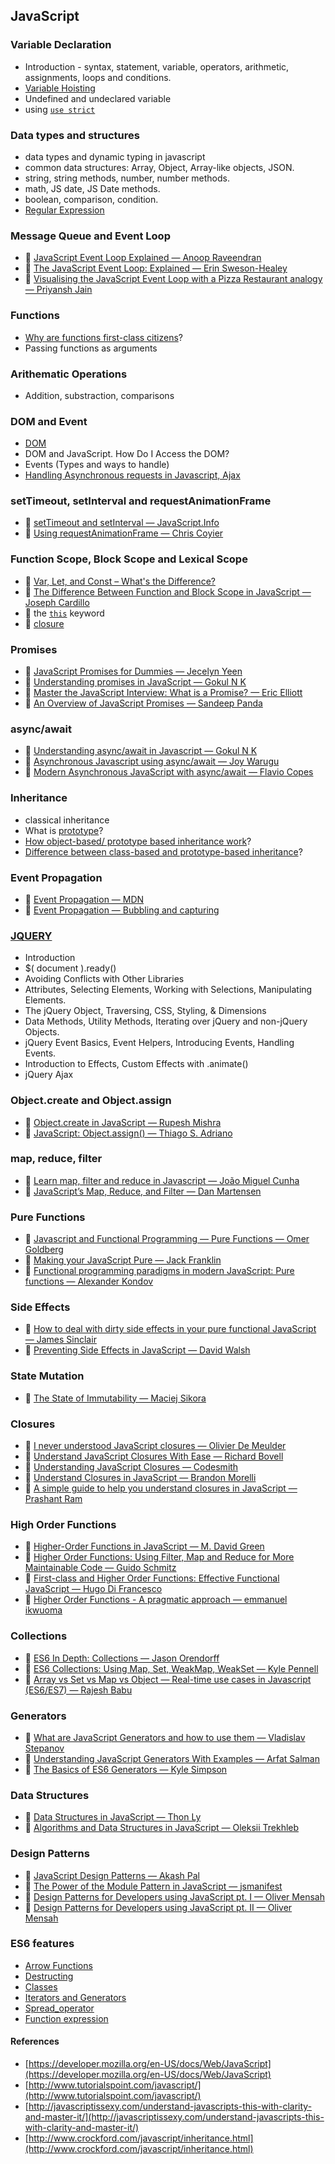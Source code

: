 ## JavaScript

### Variable Declaration

-   Introduction - syntax, statement, variable, operators, arithmetic, assignments, loops and conditions.
-   [Variable Hoisting](https://developer.mozilla.org/en-US/docs/Glossary/Hoisting)
-   Undefined and undeclared variable
-   using [`use strict`](https://developer.mozilla.org/en-US/docs/Web/JavaScript/Reference/Strict_mode)

### Data types and structures

-   data types and dynamic typing in javascript
-   common data structures: Array, Object, Array-like objects, JSON.
-   string, string methods, number, number methods.
-   math, JS date, JS Date methods.
-   boolean, comparison, condition.
-   [Regular Expression](https://developer.mozilla.org/en-US/docs/Web/JavaScript/Guide/Regular_Expressions)

### Message Queue and Event Loop
  - 📜 [JavaScript Event Loop Explained — Anoop Raveendran](https://medium.com/front-end-hacking/javascript-event-loop-explained-4cd26af121d4)
  - 📜 [The JavaScript Event Loop: Explained — Erin Sweson-Healey](https://blog.carbonfive.com/2013/10/27/the-javascript-event-loop-explained/)
  - 📜 [Visualising the JavaScript Event Loop with a Pizza Restaurant analogy — Priyansh Jain](https://dev.to/presto412/visualising-the-javascript-event-loop-with-a-pizza-restaurant-analogy-47a8)

### Functions

-   [Why are functions first-class citizens](https://developer.mozilla.org/en-US/docs/Glossary/First-class_Function)?
-   Passing functions as arguments

### Arithematic Operations

-   Addition, substraction, comparisons

### DOM and Event

-   [DOM](https://developer.mozilla.org/en-US/docs/Web/API/Document_Object_Model/Introduction)
-   DOM and JavaScript. How Do I Access the DOM?
-   Events (Types and ways to handle)
-   [Handling Asynchronous requests in Javascript, Ajax](https://developer.mozilla.org/en-US/docs/Web/Guide/AJAX/Getting_Started)

### setTimeout, setInterval and requestAnimationFrame
- 📜 [setTimeout and setInterval — JavaScript.Info](https://javascript.info/settimeout-setinterval)
- 📜 [Using requestAnimationFrame — Chris Coyier](https://css-tricks.com/using-requestanimationframe/)

### Function Scope, Block Scope and Lexical Scope
- 📜 [Var, Let, and Const – What's the Difference?](https://www.freecodecamp.org/news/var-let-and-const-whats-the-difference/)
- 📜 [The Difference Between Function and Block Scope in JavaScript — Joseph Cardillo](https://medium.com/@josephcardillo/the-difference-between-function-and-block-scope-in-javascript-4296b2322abe)
- 📜 the [`this`](https://developer.mozilla.org/en-US/docs/Web/JavaScript/Reference/Operators/this) keyword
- 📜 [closure](https://developer.mozilla.org/en-US/docs/Web/JavaScript/Closures#:~:targetText=A%20closure%20is%20the%20combination,scope%20from%20an%20inner%20function.)

### Promises
- 📜 [JavaScript Promises for Dummies ― Jecelyn Yeen](https://scotch.io/tutorials/javascript-promises-for-dummies)
- 📜 [Understanding promises in JavaScript — Gokul N K](https://hackernoon.com/understanding-promises-in-javascript-13d99df067c1)
- 📜 [Master the JavaScript Interview: What is a Promise? — Eric Elliott](https://medium.com/javascript-scene/master-the-javascript-interview-what-is-a-promise-27fc71e77261)
- 📜 [An Overview of JavaScript Promises — Sandeep Panda](https://www.sitepoint.com/overview-javascript-promises/)

### async/await
- 📜 [Understanding async/await in Javascript — Gokul N K](https://hackernoon.com/understanding-async-await-in-javascript-1d81bb079b2c)
- 📜 [Asynchronous Javascript using async/await — Joy Warugu](https://scotch.io/tutorials/asynchronous-javascript-using-async-await)
- 📜 [Modern Asynchronous JavaScript with async/await — Flavio Copes](https://flaviocopes.com/javascript-async-await/)

### Inheritance

-   classical inheritance
-   What is [prototype](https://developer.mozilla.org/en-US/docs/Web/JavaScript/Reference/Global_Objects/Object/prototype)?
-   [How object-based/ prototype based inheritance work](https://javascriptweblog.wordpress.com/2010/06/07/understanding-javascript-prototypes/)?
-   [Difference between class-based and prototype-based inheritance](https://developer.mozilla.org/en-US/docs/Web/JavaScript/Inheritance_and_the_prototype_chain)?


### Event Propagation
- 📜 [Event Propagation — MDN](https://developer.mozilla.org/en-US/docs/Learn/JavaScript/Building_blocks/Events)
- 📜 [Event Propagation — Bubbling and capturing](https://javascript.info/bubbling-and-capturing)

### [JQUERY](https://learn.jquery.com/using-jquery-core/)

-   Introduction
-   $( document ).ready()
-   Avoiding Conflicts with Other Libraries
-   Attributes, Selecting Elements, Working with Selections, Manipulating Elements.
-   The jQuery Object, Traversing, CSS, Styling, & Dimensions
-   Data Methods, Utility Methods, Iterating over jQuery and non-jQuery Objects.
-   jQuery Event Basics, Event Helpers, Introducing Events, Handling Events.
-   Introduction to Effects, Custom Effects with .animate()
-   jQuery Ajax

### Object.create and Object.assign
- 📜 [Object.create in JavaScript — Rupesh Mishra](https://medium.com/@happymishra66/object-create-in-javascript-fa8674df6ed2)
- 📜 [JavaScript: Object.assign() — Thiago S. Adriano](https://codeburst.io/javascript-object-assign-bc9696dcbb6e)

### map, reduce, filter
- 📜 [Learn map, filter and reduce in Javascript — João Miguel Cunha](https://medium.com/@joomiguelcunha/learn-map-filter-and-reduce-in-javascript-ea59009593c4)
- 📜 [JavaScript’s Map, Reduce, and Filter — Dan Martensen](https://danmartensen.svbtle.com/javascripts-map-reduce-and-filter)

### Pure Functions
- 📜 [Javascript and Functional Programming — Pure Functions — Omer Goldberg](https://hackernoon.com/javascript-and-functional-programming-pt-3-pure-functions-d572bb52e21c)
- 📜 [Making your JavaScript Pure — Jack Franklin](https://alistapart.com/article/making-your-javascript-pure)
- 📜 [Functional programming paradigms in modern JavaScript: Pure functions — Alexander Kondov](https://hackernoon.com/functional-programming-paradigms-in-modern-javascript-pure-functions-797d9abbee1)

### Side Effects
- 📜 [How to deal with dirty side effects in your pure functional JavaScript — James Sinclair](https://jrsinclair.com/articles/2018/how-to-deal-with-dirty-side-effects-in-your-pure-functional-javascript/)
- 📜 [Preventing Side Effects in JavaScript — David Walsh](https://davidwalsh.name/preventing-sideeffects-javascript)

### State Mutation
- 📜 [The State of Immutability — Maciej Sikora](https://medium.com/dailyjs/the-state-of-immutability-169d2cd11310)

### Closures
- 📜 [I never understood JavaScript closures — Olivier De Meulder](https://medium.com/dailyjs/i-never-understood-javascript-closures-9663703368e8)
- 📜 [Understand JavaScript Closures With Ease — Richard Bovell](http://javascriptissexy.com/understand-javascript-closures-with-ease/)
- 📜 [Understanding JavaScript Closures — Codesmith](https://codeburst.io/understanding-javascript-closures-da6aab330302)
- 📜 [Understand Closures in JavaScript — Brandon Morelli](https://codeburst.io/understand-closures-in-javascript-d07852fa51e7)
- 📜 [A simple guide to help you understand closures in JavaScript — Prashant Ram](https://medium.freecodecamp.org/javascript-closures-simplified-d0d23fa06ba4)

### High Order Functions
- 📜 [Higher-Order Functions in JavaScript — M. David Green](https://www.sitepoint.com/higher-order-functions-javascript/)
- 📜 [Higher Order Functions: Using Filter, Map and Reduce for More Maintainable Code — Guido Schmitz](https://medium.freecodecamp.org/higher-order-functions-in-javascript-d9101f9cf528)
- 📜 [First-class and Higher Order Functions: Effective Functional JavaScript — Hugo Di Francesco](https://hackernoon.com/effective-functional-javascript-first-class-and-higher-order-functions-713fde8df50a)
- 📜 [Higher Order Functions - A pragmatic approach — emmanuel ikwuoma](https://dev.to/nuel_ikwuoma/higher-order-functions-a-pragmatic-approach-51fb)

### Collections
- 📜 [ES6 In Depth: Collections — Jason Orendorff](https://hacks.mozilla.org/2015/06/es6-in-depth-collections/)
- 📜 [ES6 Collections: Using Map, Set, WeakMap, WeakSet — Kyle Pennell](https://www.sitepoint.com/es6-collections-map-set-weakmap-weakset/)
- 📜 [Array vs Set vs Map vs Object — Real-time use cases in Javascript (ES6/ES7) — Rajesh Babu](https://codeburst.io/array-vs-set-vs-map-vs-object-real-time-use-cases-in-javascript-es6-47ee3295329b)

### Generators
- 📜 [What are JavaScript Generators and how to use them — Vladislav Stepanov](https://codeburst.io/what-are-javascript-generators-and-how-to-use-them-c6f2713fd12e)
- 📜 [Understanding JavaScript Generators With Examples — Arfat Salman](https://codeburst.io/understanding-generators-in-es6-javascript-with-examples-6728834016d5)
- 📜 [The Basics of ES6 Generators — Kyle Simpson](https://davidwalsh.name/es6-generators)

### Data Structures
- 📜 [Data Structures in JavaScript — Thon Ly](https://medium.com/siliconwat/data-structures-in-javascript-1b9aed0ea17c)
- 📜 [Algorithms and Data Structures in JavaScript — Oleksii Trekhleb](https://itnext.io/algorithms-and-data-structures-in-javascript-a71548f902cb)

### Design Patterns
- 📜 [JavaScript Design Patterns — Akash Pal](https://medium.com/front-end-hacking/javascript-design-patterns-ed9d4c144c81)
- 📜 [The Power of the Module Pattern in JavaScript — jsmanifest](https://medium.com/better-programming/the-power-of-the-module-pattern-in-javascript-3c73f7cd10e8)
- 📜 [Design Patterns for Developers using JavaScript pt. I — Oliver Mensah](https://dev.to/omensah/design-patterns-for-developers-using-javascript----part-one--b3e)
- 📜 [Design Patterns for Developers using JavaScript pt. II — Oliver Mensah](https://dev.to/omensah/design-patterns-for-developers-using-javascript---part-two--3p39)

### ES6 features
-   [Arrow Functions](https://developer.mozilla.org/en/docs/Web/JavaScript/Reference/Functions/Arrow_functions)
-   [Destructing](https://developer.mozilla.org/en-US/docs/Web/JavaScript/Reference/Operators/Destructuring_assignment)
-   [Classes](https://developer.mozilla.org/en-US/docs/Web/JavaScript/Reference/Classes)
-   [Iterators and Generators](https://developer.mozilla.org/en-US/docs/Web/JavaScript/Guide/Iterators_and_Generators)
-   [Spread_operator](https://developer.mozilla.org/en-US/docs/Web/JavaScript/Reference/Operators/Spread_operator)
-   [Function expression](https://developer.mozilla.org/en-US/docs/Web/JavaScript/Reference/Operators/function)

#### References

-   [https://developer.mozilla.org/en-US/docs/Web/JavaScript](https://developer.mozilla.org/en-US/docs/Web/JavaScript)
-   [http://www.tutorialspoint.com/javascript/](http://www.tutorialspoint.com/javascript/)
-   [http://javascriptissexy.com/understand-javascripts-this-with-clarity-and-master-it/](http://javascriptissexy.com/understand-javascripts-this-with-clarity-and-master-it/)
-   [http://www.crockford.com/javascript/inheritance.html](http://www.crockford.com/javascript/inheritance.html)
